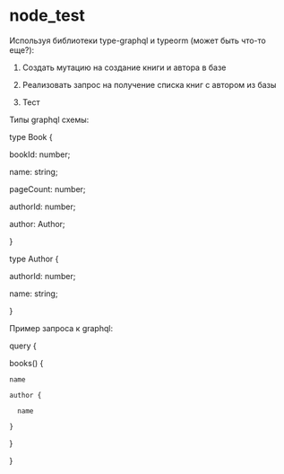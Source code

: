 # node_test

Используя библиотеки type-graphql и typeorm (может быть что-то еще?):

1) Создать мутацию на создание книги и автора в базе

2) Реализовать запрос на получение списка книг с автором из базы

3) Тест

 

Типы graphql схемы:

 

type Book {

  bookId: number;

  name: string;

  pageCount: number;

  authorId: number;

  author: Author;

}

 

type Author {

  authorId: number;

  name: string;

}

 

Пример запроса к graphql:

 

query {

  books() {

    name

    author {

      name

    }

  }

}
